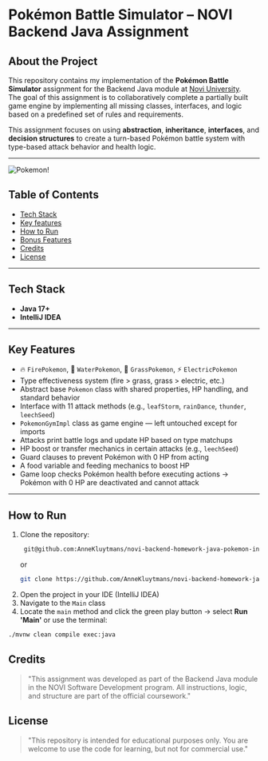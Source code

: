 # Pokémon Battle Simulator – NOVI Backend Java Assignment

## About the Project

This repository contains my implementation of the **Pokémon Battle Simulator** assignment for the Backend Java module at [Novi University](https://www.novi.nl).  
The goal of this assignment is to collaboratively complete a partially built game engine by implementing all missing classes, interfaces, and logic based on a predefined set of rules and requirements.

This assignment focuses on using **abstraction**, **inheritance**, **interfaces**, and **decision structures** to create a turn-based Pokémon battle system with type-based attack behavior and health logic.

---

![Pokemon!](./assets/pokemon.JPG)

## Table of Contents

- [Tech Stack](#tech-stack)
- [Key features](#key-features)
- [How to Run](#how-to-run)
- [Bonus Features](#bonus-features)
- [Credits](#credits)
- [License](#license)

---

## Tech Stack

- **Java 17+**
- **IntelliJ IDEA**

---


## Key Features

- 🔥 `FirePokemon`, 🌊 `WaterPokemon`, 🌿 `GrassPokemon`, ⚡ `ElectricPokemon`
- Type effectiveness system (fire > grass, grass > electric, etc.)
- Abstract base `Pokemon` class with shared properties, HP handling, and standard behavior
- Interface with 11 attack methods (e.g., `leafStorm`, `rainDance`, `thunder`, `leechSeed`)
- `PokemonGymImpl` class as game engine — left untouched except for imports
- Attacks print battle logs and update HP based on type matchups
- HP boost or transfer mechanics in certain attacks (e.g., `leechSeed`)
- Guard clauses to prevent Pokémon with 0 HP from acting
- A food variable and feeding mechanics to boost HP
- Game loop checks Pokémon health before executing actions → Pokémon with 0 HP are deactivated and cannot attack

---

## How to Run

1. Clone the repository:
   ```bash
    git@github.com:AnneKluytmans/novi-backend-homework-java-pokemon-interfaces.git
    ```
   or
    ```bash
    git clone https://github.com/AnneKluytmans/novi-backend-homework-java-pokemon-interfaces.git 
    ```
2. Open the project in your IDE (IntelliJ IDEA)
3. Navigate to the `Main` class
4. Locate the `main` method and click the green play button → select **Run 'Main'** or use the terminal:

```bash
./mvnw clean compile exec:java
```

## Credits
> "This assignment was developed as part of the Backend Java module in the NOVI Software Development program. All instructions, logic, and structure are part of the official coursework."

## License
> "This repository is intended for educational purposes only. You are welcome to use the code for learning, but not for commercial use."